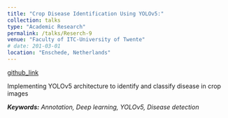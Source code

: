 ```yaml
---
title: "Crop Disease Identification Using YOLOv5:"
collection: talks
type: "Academic Research"
permalink: /talks/Reserch-9
venue: "Faculty of ITC-University of Twente"
# date: 201-03-01
location: "Enschede, Netherlands"
---
```


[github_link](http://example2.com)

Implementing YOLOv5 architecture to identify and classify disease in crop images 

___Keywords:__  Annotation, Deep learning, YOLOv5, Disease detection_